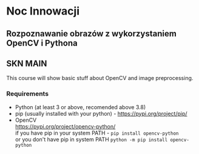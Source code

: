 # Noc Innowacji 
## Rozpoznawanie obrazów z wykorzystaniem OpenCV i Pythona
## SKN MAIN

This course will show basic stuff about OpenCV and image preprocessing.

### Requirements
* Python (at least 3 or above, recomended above 3.8)
* pip (usually installed with your python) - https://pypi.org/project/pip/  
* OpenCV  
    https://pypi.org/project/opencv-python/  
    if you have pip in your system PATH - ```pip install opencv-python```  
    or you don't have pip in system PATH ```python -m pip install opencv-python```

